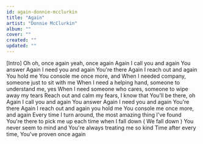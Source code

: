 ```yaml
---
id: again-donnie-mcclurkin
title: "Again"
artist: "Donnie McClurkin"
album: ""
cover: ""
created: ""
updated: ""
---
```


[Intro]
Oh oh, once again yeah, once again
Again I call you and again You answer
Again I need you and again You're there
Again I reach out and again You hold me
You console me once more, and
When I needed company, someone just to sit with me
When I need a helping hand, someone to understand me, yes
When I need someone who cares, someone to wipe away my tears
Reach out and calm my fears, I know that You'll be there, oh
Again I call you and again You answer
Again I need you and again You're there
Again I reach out and again you hold me
You console me once more, and again
Every time I turn around, the most amazing thing I've found
You're there to pick me up each time when I fall down (
We fall down
)
You never seem to mind and You're always treating me so kind
Time after every time, You've proven once again